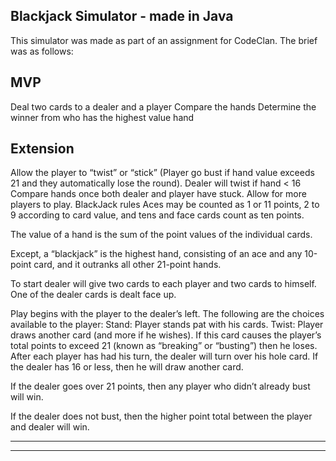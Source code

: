 ## Blackjack Simulator - made in Java

This simulator was made as part of an assignment for CodeClan. The brief was as follows:

## MVP

Deal two cards to a dealer and a player
Compare the hands
Determine the winner from who has the highest value hand

## Extension

Allow the player to “twist” or “stick” (Player go bust if hand value exceeds 21 and they automatically lose the round).
Dealer will twist if hand < 16
Compare hands once both dealer and player have stuck.
Allow for more players to play.
BlackJack rules
Aces may be counted as 1 or 11 points, 2 to 9 according to card value, and tens and face cards count as ten points.

The value of a hand is the sum of the point values of the individual cards.

Except, a “blackjack” is the highest hand, consisting of an ace and any 10-point card, and it outranks all other 21-point hands.

To start dealer will give two cards to each player and two cards to himself. One of the dealer cards is dealt face up.

Play begins with the player to the dealer’s left. The following are the choices available to the player:
Stand: Player stands pat with his cards.
Twist: Player draws another card (and more if he wishes). If this card causes the player’s total points to exceed 21 (known as “breaking” or “busting”) then he loses.
After each player has had his turn, the dealer will turn over his hole card. If the dealer has 16 or less, then he will draw another card.

If the dealer goes over 21 points, then any player who didn’t already bust will win.

If the dealer does not bust, then the higher point total between the player and dealer will win.




---
---
